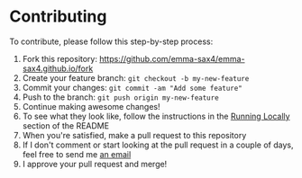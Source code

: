 # Contributing

To contribute, please follow this step-by-step process:
1. Fork this repository: https://github.com/emma-sax4/emma-sax4.github.io/fork
2. Create your feature branch: `git checkout -b my-new-feature`
3. Commit your changes: `git commit -am "Add some feature"`
4. Push to the branch: `git push origin my-new-feature`
5. Continue making awesome changes!
6. To see what they look like, follow the instructions in the [Running Locally](https://github.com/emma-sax4/emma-sax4.github.io/blob/master/README.md#running-locally) section of the README
7. When you're satisfied, make a pull request to this repository
8. If I don't comment or start looking at the pull request in a couple of days, feel free to send me [an email](mailto:emma.sax4@gmail.com)
9. I approve your pull request and merge!
